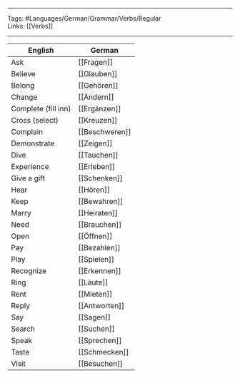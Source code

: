 ___
Tags: #Languages/German/Grammar/Verbs/Regular  
Links: [[Verbs]]
___
English | German
------------ | ------------
Ask | [[Fragen]]
Believe | [[Glauben]]
Belong | [[Gehören]]
Change | [[Ändern]]
Complete (fill inn) | [[Ergänzen]]
Cross (select) | [[Kreuzen]]
Complain | [[Beschweren]]
Demonstrate | [[Zeigen]]
Dive | [[Tauchen]]
Experience | [[Erleben]]
Give a gift | [[Schenken]]
Hear | [[Hören]]
Keep | [[Bewahren]]
Marry | [[Heiraten]]
Need | [[Brauchen]]
Open | [[Öffnen]]
Pay | [[Bezahlen]]
Play | [[Spielen]]
Recognize | [[Erkennen]]
Ring | [[Läute]]
Rent | [[Mieten]]
Reply | [[Antworten]]
Say | [[Sagen]]
Search | [[Suchen]]
Speak | [[Sprechen]]
Taste | [[Schmecken]]
Visit | [[Besuchen]]

